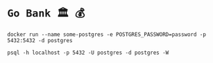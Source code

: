 # `Go Bank 🏛️ 💰`

`docker run --name some-postgres -e POSTGRES_PASSWORD=password -p 5432:5432 -d postgres`

`psql -h localhost -p 5432 -U postgres -d postgres -W`

